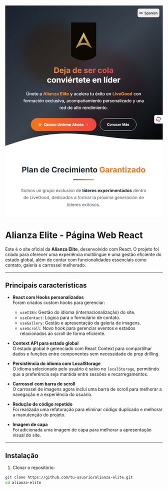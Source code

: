 ![Capa Alianza Elite](/public/desktop.png)

# Alianza Elite - Página Web React

Este é o site oficial da **Alianza Elite**, desenvolvido com React. O projeto foi criado para oferecer uma experiência multilíngue e uma gestão eficiente do estado global, além de contar com funcionalidades essenciais como contato, galeria e carrossel melhorado.

---

## Principais características

- **React com Hooks personalizados**  
  Foram criados custom hooks para gerenciar:

  - `useI18n`: Gestão do idioma (internacionalização) do site.
  - `useContact`: Lógica para o formulário de contato.
  - `useGallery`: Gestão e apresentação da galeria de imagens.
  - `useScroll`: Novo hook para gerenciar eventos e estados relacionados ao scroll de forma eficiente.

- **Context API para estado global**  
  O estado global é gerenciado com React Context para compartilhar dados e funções entre componentes sem necessidade de prop drilling.

- **Persistência do idioma com LocalStorage**  
  O idioma selecionado pelo usuário é salvo no `localStorage`, permitindo que a preferência seja mantida entre sessões e recarregamentos.

- **Carrossel com barra de scroll**  
  O carrossel de imagens agora inclui uma barra de scroll para melhorar a navegação e a experiência do usuário.

- **Redução de código repetido**  
  Foi realizada uma refatoração para eliminar código duplicado e melhorar a manutenção do projeto.

- **Imagem de capa**  
  Foi adicionada uma imagem de capa para melhorar a apresentação visual do site.

---

## Instalação

1. Clonar o repositório:

```bash
git clone https://github.com/tu-usuario/alianza-elite.git
cd alianza-elite
```
